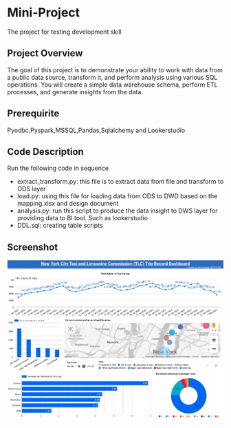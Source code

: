 # Mini-Project
The project for testing development skill 
## Project Overview
The goal of this project is to demonstrate your ability to work with data from a public data source, transform it, and perform analysis using various SQL operations. You will create a simple data warehouse schema, perform ETL processes, and generate insights from the data.
## Prerequirite
Pyodbc,Pyspark,MSSQL,Pandas,Sqlalchemy and Lookerstudio
## Code Description
Run the following code in sequence
- extract_transform.py: this file is to extract data from file and transform to ODS layer
- load.py: using this file for loading data from ODS to DWD based on the mapping.xlsx and design document
- analysis.py: run this script to produce the data insight to DWS layer for providing data to BI tool. Such as lookerstudio
- DDL.sql: creating table scripts
## Screenshot
<div align="center">
    <img src="./source/screenshot.jpg">
</div>

